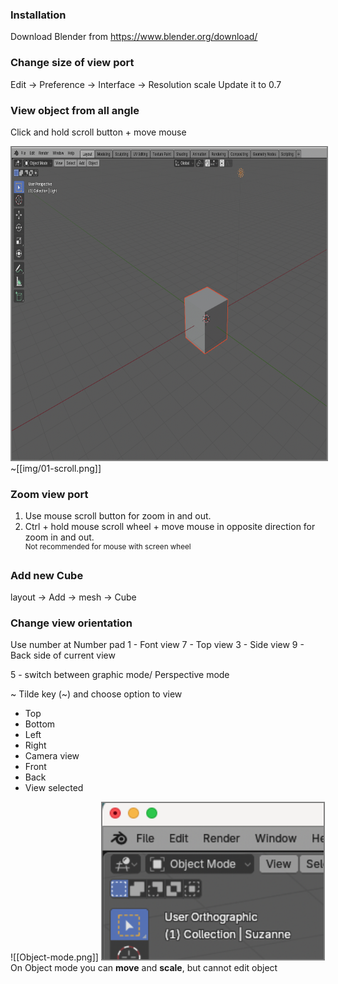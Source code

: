 
### Installation
Download Blender from https://www.blender.org/download/

### Change size of view port
Edit -> Preference -> Interface -> Resolution scale
Update it to 0.7

### View object from all angle

Click and hold scroll button + move mouse

<img height=500 src="img/01-scroll.png" style="border: 2px gray solid">
~[[img/01-scroll.png]]

### Zoom view port

1. Use mouse scroll button for zoom in and out.
2. Ctrl + hold mouse scroll wheel + move mouse in opposite direction for zoom in and out.<br><sup>Not recommended for mouse with screen wheel</sup> 

### Add new Cube

layout -> Add -> mesh -> Cube

### Change view orientation

Use number at Number pad
1 - Font view
7 - Top view
3 - Side view
9 - Back side of current view

5 -  switch between graphic mode/ Perspective mode

~  Tilde key (~) and choose option to view 
- Top
- Bottom
- Left
- Right
- Camera view
- Front
- Back
- View selected

![[Object-mode.png]] <img height=250 src="img/object-mode.png" style="border: 2px gray solid">
On Object mode you can **move** and **scale**, but cannot edit object